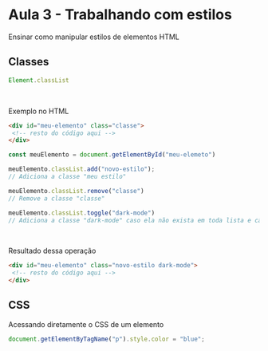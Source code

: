 # Aula 3 - Trabalhando com estilos

Ensinar como manipular estilos de elementos HTML

## Classes
```js
Element.classList
```
<br>

Exemplo no HTML
```html
<div id="meu-elemento" class="classe">
 <!-- resto do código aqui -->
</div>
```
```js
const meuElemento = document.getElementById("meu-elemeto")

meuElemento.classList.add("novo-estilo");
// Adiciona a classe "meu estilo"

meuElemento.classList.remove("classe")
// Remove a classe "classe"

meuElemento.classList.toggle("dark-mode")
// Adiciona a classe "dark-mode" caso ela não exista em toda lista e caso exista ele remove
```
<br>

Resultado dessa operação
```html
<div id="meu-elemento" class="novo-estilo dark-mode">
 <!-- resto do código aqui -->
</div>
```

## CSS

Acessando diretamente o CSS de um elemento
```js
document.getElementByTagName("p").style.color = "blue";
```

